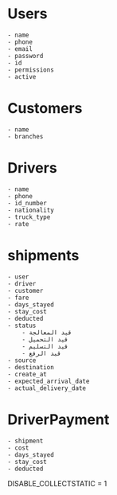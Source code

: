 # Users
    - name 
    - phone 
    - email
    - password
    - id
    - permissions
    - active

# Customers
    - name 
    - branches 

# Drivers
    - name
    - phone
    - id_number
    - nationality
    - truck_type
    - rate
    
# shipments
    - user 
    - driver
    - customer
    - fare 
    - days_stayed 
    - stay_cost
    - deducted 
    - status
        - قيد المعالجة
        - قيد التحميل
        - قيد التسليم
        - قيد الرفع
    - source
    - destination
    - create_at
    - expected_arrival_date
    - actual_delivery_date

# DriverPayment
    - shipment
    - cost
    - days_stayed 
    - stay_cost
    - deducted 
 

    

DISABLE_COLLECTSTATIC = 1
    
